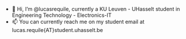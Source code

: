 - 👋 Hi, I’m @lucasrequile, currently a KU Leuven - UHasselt student in Engineering Technology - Electronics-IT
- 📫 You can currently reach me on my student email at lucas.requile{AT}student.uhasselt.be

<!---
lucasrequile/lucasrequile is a ✨ special ✨ repository because its `README.md` (this file) appears on your GitHub profile.
You can click the Preview link to take a look at your changes.
--->
